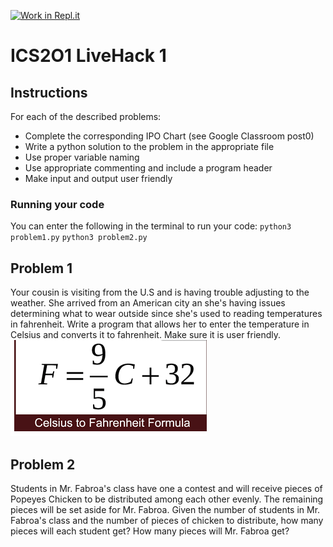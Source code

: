 [![Work in Repl.it](https://classroom.github.com/assets/work-in-replit-14baed9a392b3a25080506f3b7b6d57f295ec2978f6f33ec97e36a161684cbe9.svg)](https://classroom.github.com/online_ide?assignment_repo_id=3787338&assignment_repo_type=AssignmentRepo)
# ICS2O1 LiveHack 1

## Instructions
For each of the described problems:
* Complete the corresponding IPO Chart (see Google Classroom post0)
* Write a python solution to the problem in the appropriate file
* Use proper variable naming
* Use appropriate commenting and include a program header
* Make input and output user friendly



### Running your code
You can enter the following in the terminal to run your code:
`python3 problem1.py`
`python3 problem2.py`

## Problem 1
Your cousin is visiting from the U.S and is having trouble adjusting to the weather.  She arrived from an American city an she's having issues determining what to wear outside since she's used to reading temperatures in fahrenheit.  Write a program that allows her to enter the temperature in Celsius and converts it to fahrenheit.  Make sure it is user friendly.
![formula](ctoF.png)

## Problem 2
Students in Mr. Fabroa's class have one a contest and will receive pieces of Popeyes Chicken to be distributed among each other evenly.  The remaining pieces will be set aside for Mr. Fabroa.  Given the number of students in Mr. Fabroa's class and the number of pieces of chicken to distribute, how many pieces will each student get?  How many pieces will Mr. Fabroa get?





